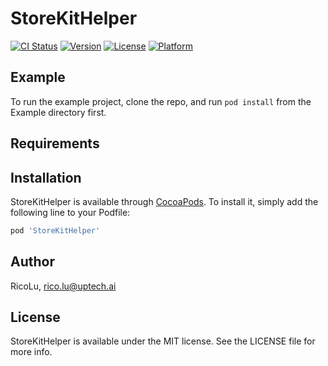# StoreKitHelper

[![CI Status](https://img.shields.io/travis/RicoLu/StoreKitHelper.svg?style=flat)](https://travis-ci.org/RicoLu/StoreKitHelper)
[![Version](https://img.shields.io/cocoapods/v/StoreKitHelper.svg?style=flat)](https://cocoapods.org/pods/StoreKitHelper)
[![License](https://img.shields.io/cocoapods/l/StoreKitHelper.svg?style=flat)](https://cocoapods.org/pods/StoreKitHelper)
[![Platform](https://img.shields.io/cocoapods/p/StoreKitHelper.svg?style=flat)](https://cocoapods.org/pods/StoreKitHelper)

## Example

To run the example project, clone the repo, and run `pod install` from the Example directory first.

## Requirements

## Installation

StoreKitHelper is available through [CocoaPods](https://cocoapods.org). To install
it, simply add the following line to your Podfile:

```ruby
pod 'StoreKitHelper'
```

## Author

RicoLu, rico.lu@uptech.ai

## License

StoreKitHelper is available under the MIT license. See the LICENSE file for more info.

